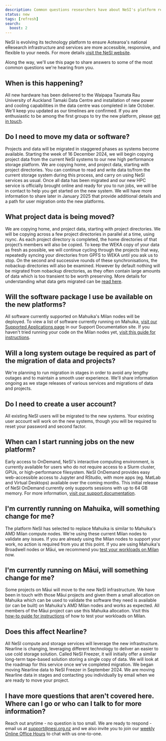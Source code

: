 ```yaml
---
description: Common questions researchers have about NeSI's platform refresh in 2024.
status: new
tags: [refresh]
search:
  boost: 2
---
```


NeSI is evolving its technology platform to ensure Aotearoa's national eResearch infrastructure and services are more accessible, responsive, and flexible to your needs. For more details [visit the NeSI website](https://www.nesi.org.nz/platform-refresh).

Along the way, we'll use this page to share answers to some of the most common questions we're hearing from you.

## When is this happening?

All new hardware has been delivered to the Waipapa Taumata Rau University of Auckland Tamaki Data Centre and installation of new power and cooling capabilities in the data centre was completed in late October. We'll keep you updated as our timelines are confirmed. If you are enthusiastic to be among the first groups to try the new platform, please [get in touch](mailto:support@nesi.org.nz).

## Do I need to move my data or software?

Projects and data will be migrated in staggered phases as systems become available. Starting the week of 16 December 2024, we will begin copying project data from the current NeSI systems to our new high performance storage platform. We are copying home, and project data, starting with project directories. You can continue to read and write data to/from the current storage system during this process, and carry on using NeSI services as usual. Once all data has been migrated and our new HPC service is officially brought online and ready for you to run jobs, we will be in contact to help you get started on the new system. We will have more information to share later in January 2025 that provide additional details and a path for user migration onto the new platforms. 

## What project data is being moved?

We are copying home, and project data, starting with project directories. We will be copying across a few project directories in parallel at a time, using rsync. As each project directory is completed, the home directories of that project’s members will also be copied. To keep the WEKA copy of your data as fresh as possible, we will continue cycling through the projects that way, repeatedly syncing your directories from GPFS to WEKA until you ask us to stop. On the second and successive rounds of these synchronisations, the nobackup directories will also be examined. However by default nothing will be migrated from nobackup directories, as they often contain large amounts of data which is too transient to be worth preserving. More details for understanding what data gets migrated can be [read here](https://docs.nesi.org.nz/Storage/File_Systems_and_Quotas/Moving_to_the_new_filesystem/).

## Will the software package I use be available on the new platforms?

All software currently supported on Mahuika's Milan nodes will be deployed. To view a list of software currently running on Mahuika, [visit our Supported Applications page](https://docs.nesi.org.nz/Scientific_Computing/Supported_Applications/) in our Support Documentation site. If you haven't tried running your code on the Milan nodes yet, [visit this guide for instructions](https://docs.nesi.org.nz/General/Announcements/Preparing_your_code_for_use_on_NeSIs_new_HPC_platform/).

## Will a long system outage be required as part of the migration of data and projects?

We're planning to run migration in stages in order to avoid any lengthy outages and to maintain a smooth user experience. We'll share information ongoing as we stage releases of various services and migrations of data and projects.

## Do I need to create a user account?

All existing NeSI users will be migrated to the new systems. Your existing user account will work on the new systems, though you will be required to reset your password and second factor.

## When can I start running jobs on the new platform?

Early access to OnDemand, NeSI's interactive computing environment, is currently available for users who do not require access to a Slurm cluster, GPUs, or high-performance filesystem. NeSI OnDemand provides easy web-accessible access to Jupyter and RStudio, with more apps (eg. MatLab and Virtual Desktops) available over the coming months. This initial release of NeSI OnDemand currently only supports sessions with up to 64 GB memory. For more information, [visit our support documentation](https://docs.nesi.org.nz/Scientific_Computing/Interactive_computing_with_NeSI_OnDemand/).

## I'm currently running on Mahuika, will something change for me?

The platform NeSI has selected to replace Mahuika is similar to Mahuika's AMD Milan compute nodes. We're using these current Milan nodes to validate any issues. If you are already using the Milan nodes to support your work, no action is required from you at this point. If you are using Mahuika's Broadwell nodes or Māui, we recommend you [test your workloads on Milan](https://docs.nesi.org.nz/General/Announcements/Preparing_your_code_for_use_on_NeSIs_new_HPC_platform/) now.

## I'm currently running on Māui, will something change for me?

Some projects on Māui will move to the new NeSI infrastructure. We have been in touch with those Māui projects and given them a small allocation on Mahuika which can be used to validate the software they need is available (or can be built) on Mahuika's AMD Milan nodes and works as expected. All members of the Māui project can use this Mahuika allocation. Visit this [how-to guide for instructions](https://docs.nesi.org.nz/General/Announcements/Preparing_your_code_for_use_on_NeSIs_new_HPC_platform/) of how to test your workloads on Milan.

## Does this affect Nearline?

All NeSI compute and storage services will leverage the new infrastructure. Nearline is changing, leveraging different technology to deliver an easier to use cold storage solution. Called NeSI Freezer, it will initially offer a similar long-term tape-based solution storing a single copy of data. We will look at the roadmap for this service once we’ve completed migration. We began moving Nearline data to NeSI Freezer in September 2024. We are moving Nearline data in stages and contacting you individually by email when we are ready to move your project.

## I have more questions that aren't covered here. Where can I go or who can I talk to for more information?

Reach out anytime - no question is too small. We are ready to respond - email us at [support@nesi.org.nz](mailto:support@nesi.org.nz) and we also invite you to join our [weekly Online Office Hours](https://docs.nesi.org.nz/Getting_Started/Getting_Help/Weekly_Online_Office_Hours/) to chat with us one-to-one.
